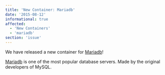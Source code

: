 ```yaml
---
title: 'New Container: Mariadb'
date: '2015-08-12'
informational: true
affected:
  - 'New Containers'
  - 'mariadb'
section: 'issue'
---
```

We have released a new container for [Mariadb](https://github.com/linuxserver/docker-mariadb)!

[Mariadb](https://mariadb.org/) is one of the most popular database servers. Made by the original developers of MySQL.